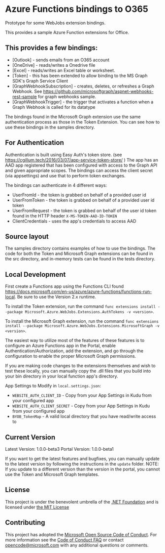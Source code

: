 # Azure Functions bindings to O365
Prototype for some WebJobs extension bindings.

This provides a sample Azure Function extensions for Office. 

## This provides a few bindings:

- [Outlook] - sends emails from an O365 account
- [OneDrive] - reads/writes a Onedrive file 
- [Excel] - reads/writes an Excel table or worksheet. 
- [Token] - this has been extended to allow binding to the MS Graph SDK's Graph Service Client
- [GraphWebhookSubscription] - creates, deletes, or refreshes a Graph Webhook. See https://github.com/microsoftgraph/aspnet-webhooks-rest-sample for graph webhooks sample. 
- [GraphWebhookTrigger] - the trigger that activates a function when a Graph Webhook is called for its datatype

The bindings found in the Microsoft Graph extension use the same authentication process as those in the Token Extension. You can see how to use these bindings in the samples directory.

## For Authentication

Authentication is built using Easy Auth's token store. (see https://cgillum.tech/2016/03/07/app-service-token-store/ ) 
The app has an AAD app registered that has been configured with access to the Graph API and given appropriate scopes. The bindings can access the client secret (via appsettings) and use that to perform token exchanges.  

The bindings can authenticate in 4 different ways:
- UserFromId - the token is grabbed on behalf of a provided user id
- UserFromToken - the token is grabbed on behalf of a provided user id token
- UserFromRequest - the token is grabbed on behalf of the user id token found in the HTTP header `X-MS-TOKEN-AAD-ID-TOKEN`
- ClientCredentials - uses the app's credentials to access AAD

## Source layout 
The samples directory contains examples of how to use the bindings. The code for both the Token and Microsoft Graph extensions can be found in the src directory, and in-memory tests can be found in the tests directory.

## Local Development
First create a Functions app using the Functions CLI found https://docs.microsoft.com/en-us/azure/azure-functions/functions-run-local. Be sure to use the Version 2.x runtime.

To install the Token extension, run the command `func extensions install --package Microsoft.Azure.WebJobs.Extensions.AuthTokens -v <version>`.

To install the Microsoft Graph extension, run the command `func extensions install --package Microsoft.Azure.WebJobs.Extensions.MicrosoftGraph -v <version>`.

The easiest way to utilize most of the features of these features is to configure an Azure Functions app in the Portal, enable Authentication/Authorization, add the extension, and go through the configuration to enable the proper Microsoft Graph permissions.

If you are making code changes to the extensions themselves and wish to test these locally, you can manually copy the .dll files that you build into your bin directory in your local function app's directory.

App Settings to Modify in `local.settings.json`:
- `WEBSITE_AUTH_CLIENT_ID` - Copy from your App Settings in Kudu from your configured app
- `WEBSITE_AUTH_CLIENT_SECRET` - Copy from your App Settings in Kudu from your configured app
- `BYOB_TokenMap` - A valid local directory that you have read/write access to

## Current Version
Latest Version: 1.0.0-beta3
Portal Version: 1.0.0-beta1

If you want to get the latest features and bugfixes, you can manually update to the latest version by following the instructions in the `update` folder. NOTE: If you update to a different version than the version in the portal, you cannot use the Token and Microsoft Graph templates.

## License

This project is under the benevolent umbrella of the [.NET Foundation](http://www.dotnetfoundation.org/) and is licensed under [the MIT License](https://github.com/Azure/azure-webjobs-sdk/blob/master/LICENSE.txt)

## Contributing

This project has adopted the [Microsoft Open Source Code of Conduct](https://opensource.microsoft.com/codeofconduct/). For more information see the [Code of Conduct FAQ](https://opensource.microsoft.com/codeofconduct/faq/) or contact [opencode@microsoft.com](mailto:opencode@microsoft.com) with any additional questions or comments.

